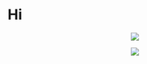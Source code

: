 # Hi 

<p align="center">
  <img src="https://github-readme-stats.vercel.app/api?username=Qiaoliwang2020&count_private=true&show_icons=true&title_color=97ee44&icon_color=97ee44&text_color=4497ee&bg_color=FFFFFF&border_color=d7d7d7&hide_title=true"/>
  </p>

<p align="center">
  <img src="https://github-readme-streak-stats.herokuapp.com/?user=Qiaoliwang2020&text_color=4497ee&background=FFFFFF&border=d7d7d7&stroke=d7d7d7&currStreakNum=4497ee&sideNums=4497ee&currStreakLabel=97ee44&sideLabels=97ee44&dates=4497ee&ring=97ee44&fire=97ee44"/>
  </p>
